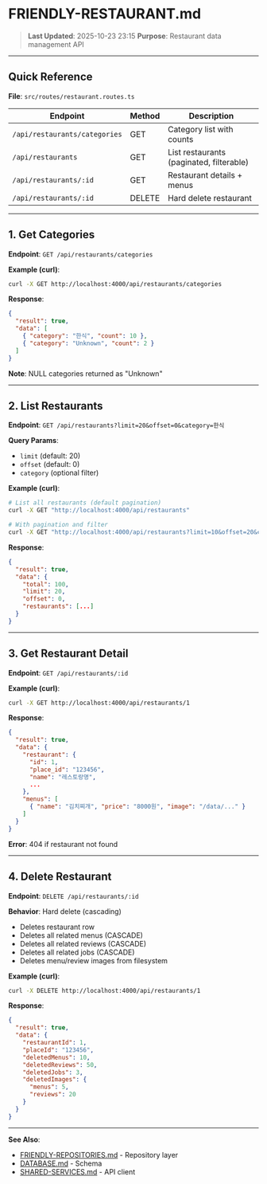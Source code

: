 # FRIENDLY-RESTAURANT.md

> **Last Updated**: 2025-10-23 23:15
> **Purpose**: Restaurant data management API

---

## Quick Reference

**File**: `src/routes/restaurant.routes.ts`

| Endpoint | Method | Description |
|----------|--------|-------------|
| `/api/restaurants/categories` | GET | Category list with counts |
| `/api/restaurants` | GET | List restaurants (paginated, filterable) |
| `/api/restaurants/:id` | GET | Restaurant details + menus |
| `/api/restaurants/:id` | DELETE | Hard delete restaurant |

---

## 1. Get Categories

**Endpoint**: `GET /api/restaurants/categories`

**Example (curl)**:
```bash
curl -X GET http://localhost:4000/api/restaurants/categories
```

**Response**:
```json
{
  "result": true,
  "data": [
    { "category": "한식", "count": 10 },
    { "category": "Unknown", "count": 2 }
  ]
}
```

**Note**: NULL categories returned as "Unknown"

---

## 2. List Restaurants

**Endpoint**: `GET /api/restaurants?limit=20&offset=0&category=한식`

**Query Params**:
- `limit` (default: 20)
- `offset` (default: 0)
- `category` (optional filter)

**Example (curl)**:
```bash
# List all restaurants (default pagination)
curl -X GET "http://localhost:4000/api/restaurants"

# With pagination and filter
curl -X GET "http://localhost:4000/api/restaurants?limit=10&offset=20&category=한식"
```

**Response**:
```json
{
  "result": true,
  "data": {
    "total": 100,
    "limit": 20,
    "offset": 0,
    "restaurants": [...]
  }
}
```

---

## 3. Get Restaurant Detail

**Endpoint**: `GET /api/restaurants/:id`

**Example (curl)**:
```bash
curl -X GET http://localhost:4000/api/restaurants/1
```

**Response**:
```json
{
  "result": true,
  "data": {
    "restaurant": {
      "id": 1,
      "place_id": "123456",
      "name": "레스토랑명",
      ...
    },
    "menus": [
      { "name": "김치찌개", "price": "8000원", "image": "/data/..." }
    ]
  }
}
```

**Error**: 404 if restaurant not found

---

## 4. Delete Restaurant

**Endpoint**: `DELETE /api/restaurants/:id`

**Behavior**: Hard delete (cascading)
- Deletes restaurant row
- Deletes all related menus (CASCADE)
- Deletes all related reviews (CASCADE)
- Deletes all related jobs (CASCADE)
- Deletes menu/review images from filesystem

**Example (curl)**:
```bash
curl -X DELETE http://localhost:4000/api/restaurants/1
```

**Response**:
```json
{
  "result": true,
  "data": {
    "restaurantId": 1,
    "placeId": "123456",
    "deletedMenus": 10,
    "deletedReviews": 50,
    "deletedJobs": 3,
    "deletedImages": {
      "menus": 5,
      "reviews": 20
    }
  }
}
```

---

**See Also**:
- [FRIENDLY-REPOSITORIES.md](./FRIENDLY-REPOSITORIES.md) - Repository layer
- [DATABASE.md](../00-core/DATABASE.md) - Schema
- [SHARED-SERVICES.md](../03-shared/SHARED-SERVICES.md) - API client
